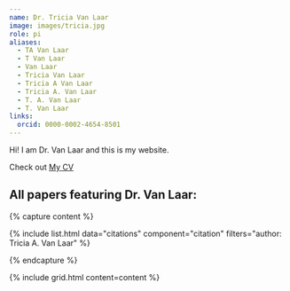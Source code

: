 ```yaml
---
name: Dr. Tricia Van Laar
image: images/tricia.jpg
role: pi
aliases:
  - TA Van Laar
  - T Van Laar
  - Van Laar
  - Tricia Van Laar
  - Tricia A Van Laar
  - Tricia A. Van Laar
  - T. A. Van Laar
  - T. Van Laar
links:
  orcid: 0000-0002-4654-8501
---
```


Hi! I am Dr. Van Laar and this is my website.

Check out <a href="https://github.com/tvanlaar/VanLaarCV/blob/492fb10a66cf13465c6216f5d387a4410d4995a9/VanLaarCV.pdf">My CV</a>

## All papers featuring Dr. Van Laar:

{% capture content %}

{% include list.html data="citations" component="citation" filters="author: Tricia A. Van Laar" %}

{% endcapture %}

{% include grid.html content=content %}
